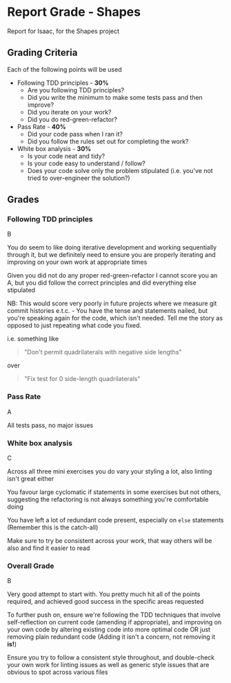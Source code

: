# Report Grade - Shapes

Report for Isaac, for the Shapes project

## Grading Criteria

Each of the following points will be used
* Following TDD principles - **30%**
  * Are you following TDD principles?
  * Did you write the minimum to make some tests pass and then improve?
  * Did you iterate on your work?
  * Did you do red-green-refactor?
* Pass Rate - **40%**
  * Did your code pass when I ran it?
  * Did you follow the rules set out for completing the work?
* White box analysis - **30%**
  * Is your code neat and tidy?
  * Is your code easy to understand / follow?
  * Does your code solve only the problem stipulated (i.e. you've not tried to over-engineer the solution?)

## Grades

### Following TDD principles

B

You do seem to like doing iterative development and working sequentially through it, but we definitely need
to ensure you are properly iterating and improving on your own work at appropriate times

Given you did not do any proper red-green-refactor I cannot score you an A, but you did follow the correct
principles and did everything else stipulated

NB: This would score very poorly in future projects where we measure git commit histories e.t.c. - You have
the tense and statements nailed, but you're speaking again for the code, which isn't needed. Tell me the story
as opposed to just repeating what code you fixed.

i.e. something like

> "Don't permit quadrilaterals with negative side lengths"

over

> "Fix test for 0 side-length quadrilaterals"

### Pass Rate

A

All tests pass, no major issues

### White box analysis

C

Across all three mini exercises you do vary your styling a lot, also linting isn't great either

You favour large cyclomatic if statements in some exercises but not others, suggesting the refactoring is not
always something you're comfortable doing

You have left a lot of redundant code present, especially on `else` statements (Remember this is the catch-all)

Make sure to try be consistent across your work, that way others will be also and find it easier to read

### Overall Grade

B

Very good attempt to start with. You pretty much hit all of the points required, and achieved good success
in the specific areas requested

To further push on, ensure we're following the TDD techniques that involve self-reflection on current code
(amending if appropriate), and improving on your own code by altering existing code into more optimal code
OR just removing plain redundant code (Adding it isn't a concern, not removing it **is!**)

Ensure you try to follow a consistent style throughout, and double-check your own work for linting issues
as well as generic style issues that are obvious to spot across various files
